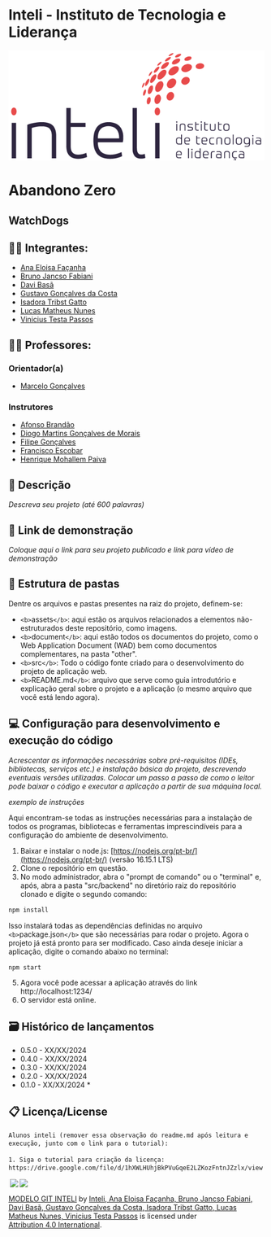 # Inteli - Instituto de Tecnologia e Liderança

<p align="center">
<a href= "https://www.inteli.edu.br/"><img src="/assets/inteli.png" alt="Inteli - Instituto de Tecnologia e Liderança" border="0"></a>
</p>

# Abandono Zero

## WatchDogs

## :student: Integrantes:

- <a href="https://www.linkedin.com/in/anaeloisafacanha/">Ana Eloisa Façanha</a>
- <a href="https://www.linkedin.com/in/bruno-jancso-fabiani-0272532b3/">Bruno Jancso Fabiani</a>
- <a href="https://www.linkedin.com/in/davi-bas%C3%A3-a6b6561bb/">Davi Basã</a>
- <a href="https://www.linkedin.com/in/gustavo-dacosta/">Gustavo Gonçalves da Costa</a>
- <a href="https://www.linkedin.com/in/isadoragatto/">Isadora Tribst Gatto</a>
- <a href="https://www.linkedin.com/in/lucas-nunes-matheus/">Lucas Matheus Nunes</a>
- <a href="https://www.linkedin.com/in/vinicius-testa-passos/">Vinicius Testa Passos</a>

## :teacher: Professores:

### Orientador(a)

- <a href="https://www.linkedin.com/in/marcelo-gon%C3%A7alves-phd-a550652/">Marcelo Gonçalves</a>

### Instrutores

- <a href="https://www.linkedin.com/in/afonsolelis/">Afonso Brandão</a>
- <a href="https://www.linkedin.com/in/diogo-martins-gonçalves-de-morais-96404732/">Diogo Martins Gonçalves de Morais</a>
- <a href="https://www.linkedin.com/in/filipe-gonçalves-08a55015b/">Filipe Gonçalves</a>
- <a href="https://www.linkedin.com/in/francisco-escobar/">Francisco Escobar</a>
- <a href="https://www.linkedin.com/in/henrique-mohallem-paiva-6854b460/">Henrique Mohallem Paiva</a>

## 📝 Descrição

_Descreva seu projeto (até 600 palavras)_

## 📝 Link de demonstração

_Coloque aqui o link para seu projeto publicado e link para vídeo de demonstração_

## 📁 Estrutura de pastas

Dentre os arquivos e pastas presentes na raiz do projeto, definem-se:

- `<b>`assets`</b>`: aqui estão os arquivos relacionados a elementos não-estruturados deste repositório, como imagens.
- `<b>`document`</b>`: aqui estão todos os documentos do projeto, como o Web Application  Document (WAD) bem como documentos complementares, na pasta "other".
- `<b>`src`</b>`: Todo o código fonte criado para o desenvolvimento do projeto de aplicação web.
- `<b>`README.md`</b>`: arquivo que serve como guia introdutório e explicação geral sobre o projeto e a aplicação (o mesmo arquivo que você está lendo agora).

## 💻 Configuração para desenvolvimento e execução do código

*Acrescentar as informações necessárias sobre pré-requisitos (IDEs, bibliotecas, serviços etc.) e instalação básica do projeto, descrevendo eventuais versões utilizadas. Colocar um passo a passo de como o leitor pode baixar o código e executar a aplicação a partir de sua máquina local.*

*exemplo de instruções*

Aqui encontram-se todas as instruções necessárias para a instalação de todos os programas, bibliotecas e ferramentas imprescindíveis para a configuração do ambiente de desenvolvimento.

1. Baixar e instalar o node.js: [https://nodejs.org/pt-br/](https://nodejs.org/pt-br/) (versão 16.15.1 LTS)
2. Clone o repositório em questão.
3. No modo administrador, abra o "prompt de comando" ou o "terminal" e, após, abra a pasta "src/backend" no diretório raiz do repositório clonado e digite o segundo comando:

```sh
npm install
```

Isso instalará todas as dependências definidas no arquivo `<b>`package.json`</b>` que são necessárias para rodar o projeto. Agora o projeto já está pronto para ser modificado. Caso ainda deseje iniciar a aplicação, digite o comando abaixo no terminal:

```sh
npm start
```

5. Agora você pode acessar a aplicação através do link http://localhost:1234/
6. O servidor está online.

## 🗃 Histórico de lançamentos

* 0.5.0 - XX/XX/2024
* 0.4.0 - XX/XX/2024
* 0.3.0 - XX/XX/2024
* 0.2.0 - XX/XX/2024
* 0.1.0 - XX/XX/2024
  *

## 📋 Licença/License

```
Alunos inteli (remover essa observação do readme.md após leitura e execução, junto com o link para o tutorial):

1. Siga o tutorial para criação da licença: https://drive.google.com/file/d/1hXWLHUhjBkPVuGqeE2LZKozFntnJZzlx/view
```

<img style="height:22px!important;margin-left:3px;vertical-align:text-bottom;" src="https://mirrors.creativecommons.org/presskit/icons/cc.svg?ref=chooser-v1"><img style="height:22px!important;margin-left:3px;vertical-align:text-bottom;" src="https://mirrors.creativecommons.org/presskit/icons/by.svg?ref=chooser-v1"><p xmlns:cc="http://creativecommons.org/ns#" xmlns:dct="http://purl.org/dc/terms/"><a property="dct:title" rel="cc:attributionURL" href="https://github.com/Intelihub/Template_M2/">MODELO GIT INTELI</a> by <a rel="cc:attributionURL dct:creator" property="cc:attributionName" href="https://www.yggbrasil.com.br/vr">Inteli, Ana Eloisa Façanha, Bruno Jancso Fabiani, Davi Basã, Gustavo Gonçalves da Costa, Isadora Tribst Gatto, Lucas Matheus Nunes, Vinicius Testa Passos</a> is licensed under <a href="http://creativecommons.org/licenses/by/4.0/?ref=chooser-v1" target="_blank" rel="license noopener noreferrer" style="display:inline-block;">Attribution 4.0 International</a>.</p>
